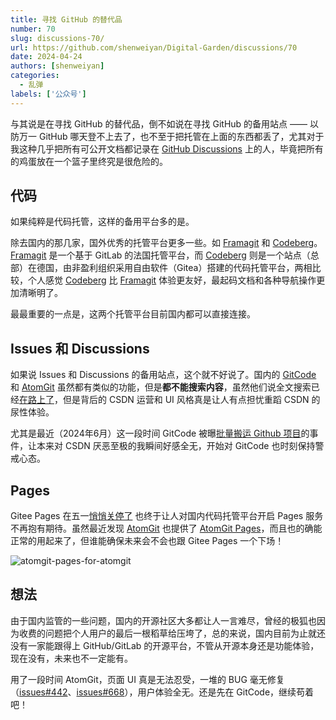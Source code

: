 ```yaml
---
title: 寻找 GitHub 的替代品
number: 70
slug: discussions-70/
url: https://github.com/shenweiyan/Digital-Garden/discussions/70
date: 2024-04-24
authors: [shenweiyan]
categories: 
  - 乱弹
labels: ['公众号']
---
```


与其说是在寻找 GitHub 的替代品，倒不如说在寻找 GitHub 的备用站点 —— 以防万一 GitHub 哪天登不上去了，也不至于把托管在上面的东西都丢了，尤其对于我这种几乎把所有可公开文档都记录在 [GitHub Discussions](https://github.com/shenweiyan/Knowledge-Garden/discussions) 上的人，毕竟把所有的鸡蛋放在一个篮子里终究是很危险的。

<!-- more -->

## 代码

如果纯粹是代码托管，这样的备用平台多的是。

除去国内的那几家，国外优秀的托管平台更多一些。如 [Framagit](https://framagit.org/) 和 [Codeberg](https://codeberg.org/)。[Framagit](https://framagit.org/) 是一个基于 GitLab 的法国托管平台，而 [Codeberg](https://codeberg.org/) 则是一个站点（总部）在德国，由非盈利组织采用自由软件（Gitea）搭建的代码托管平台，两相比较，个人感觉 [Codeberg](https://codeberg.org/) 比 [Framagit](https://framagit.org/) 体验更友好，最起码文档和各种导航操作更加清晰明了。

最最重要的一点是，这两个托管平台目前国内都可以直接连接。

## Issues 和 Discussions

如果说 Issues 和 Discussions 的备用站点，这个就不好说了。国内的 [GitCode](https://gitcode.com/) 和 [AtomGit](https://atomgit.com/) 虽然都有类似的功能，但是**都不能搜索内容**，虽然他们说全文搜索已经[在路上了](https://atomgit.com/atomgit_operate/feedback/issues/496)，但是背后的 CSDN 运营和 UI 风格真是让人有点担忧重蹈 CSDN 的尿性体验。

尤其是最近（2024年6月）这一段时间 GitCode 被曝[批量搬运 Github 项目](https://www.ithome.com/0/778/049.htm)的事件，让本来对 CSDN 厌恶至极的我瞬间好感全无，开始对 GitCode 也时刻保持警戒心态。

## Pages

Gitee Pages 在五一[悄悄关停了](https://gitee.com/oschina/git-osc/issues/I9L5FJ) 也终于让人对国内代码托管平台开启 Pages 服务不再抱有期待。虽然最近发现 [AtomGit](https://atomgit.com/) 也提供了 [AtomGit Pages](https://atomgit.com/apps/pages)，而且也的确能正常的用起来了，但谁能确保未来会不会也跟 Gitee Pages 一个下场！

![atomgit-pages-for-atomgit](https://kg.weiyan.cc/2024/07/atomgit-pages-for-atomgit.jpg)

## 想法

由于国内监管的一些问题，国内的开源社区大多都让人一言难尽，曾经的极狐也因为收费的问题把个人用户的最后一根稻草给压垮了，总的来说，国内目前为止就还没有一家能跟得上 GitHub/GitLab 的开源平台，不管从开源本身还是功能体验，现在没有，未来也不一定能有。

用了一段时间 AtomGit，页面 UI 真是无法忍受，一堆的 BUG 毫无修复（[issues#442](https://atomgit.com/atomgit_operate/feedback/issues/442)、[issues#668](https://atomgit.com/atomgit_operate/feedback/issues/668)），用户体验全无。还是先在 GitCode，继续苟着吧！

<script src="https://giscus.app/client.js"
	data-repo="shenweiyan/Digital-Garden"
	data-repo-id="R_kgDOKgxWlg"
	data-mapping="number"
	data-term="70"
	data-reactions-enabled="1"
	data-emit-metadata="0"
	data-input-position="bottom"
	data-theme="light"
	data-lang="zh-CN"
	crossorigin="anonymous"
	async>
</script>
